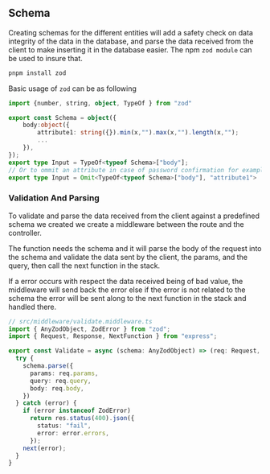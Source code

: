 ## Schema
Creating schemas for the different entities will add a safety check on data integrity of the data in the database, and parse the data received from the client to make inserting it in the database easier. The npm `zod module` can be used to insure that.

```bash
pnpm install zod
```

Basic usage of `zod` can be as following
```ts
import {number, string, object, TypeOf } from "zod"

export const Schema = object({
	body:object({
		attribute1: string({}).min(x,"").max(x,"").length(x,"");
		...
	}),
});
export type Input = TypeOf<typeof Schema>["body"];
// Or to ommit an attribute in case of password confirmation for example
export type Input = Omit<TypeOf<typeof Schema>["body"], "attribute1">
```

### Validation And Parsing
To validate and parse the data received from the client against a predefined schema we created we create a middleware between the route and the controller. 

The function needs the schema and it will parse the body of the request into the schema and validate the data sent by the client, the params, and the query, then call the next function in the stack.

If a error occurs with respect the data received being of bad value, the middleware will send back the error else if the error is not related to the schema the error will be sent along to the next function in the stack and handled there.
```ts
// src/middleware/validate.middleware.ts
import { AnyZodObject, ZodError } from "zod";
import { Request, Response, NextFunction } from "express";

export const Validate = async (schema: AnyZodObject) => (req: Request, res: Response, next: NextFunction) => {
  try {
    schema.parse({
      params: req.params,
      query: req.query,
      body: req.body,
    })
  } catch (error) {
    if (error instanceof ZodError)
      return res.status(400).json({
        status: "fail",
        error: error.errors,
      });
    next(error);
  }
} 
```
